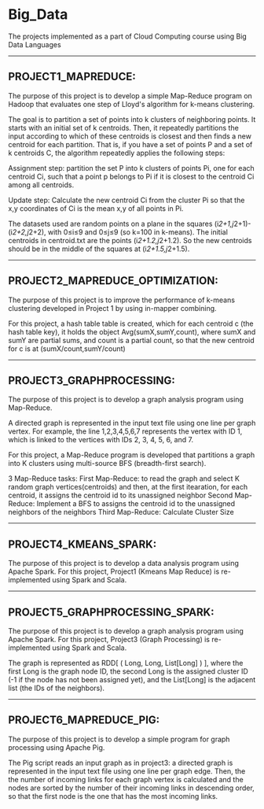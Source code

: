 # Big_Data
The projects implemented as a part of Cloud Computing course using Big Data Languages

-----------------------------------------------------------------------------
PROJECT1_MAPREDUCE:  
-----------------------------------------------------------------------------

The purpose of this project is to develop a simple Map-Reduce program on Hadoop that evaluates one step of Lloyd's algorithm for k-means clustering.

The goal is to partition a set of points into k clusters of neighboring points. It starts with an initial set of k centroids. Then, it repeatedly partitions the input according to which of these centroids is closest and then finds a new centroid for each partition. That is, if you have a set of points P and a set of k centroids C, the algorithm repeatedly applies the following steps:

Assignment step: partition the set P into k clusters of points Pi, one for each centroid Ci, such that a point p belongs to Pi if it is closest to the centroid Ci among all centroids.

Update step: Calculate the new centroid Ci from the cluster Pi so that the x,y coordinates of Ci is the mean x,y of all points in Pi.

The datasets used are random points on a plane in the squares (i*2+1,j*2+1)-(i*2+2,j*2+2), with 0≤i≤9 and 0≤j≤9 (so k=100 in k-means). The initial centroids in centroid.txt are the points (i*2+1.2,j*2+1.2). So the new centroids should be in the middle of the squares at (i*2+1.5,j*2+1.5).

-----------------------------------------------------------------------------
PROJECT2_MAPREDUCE_OPTIMIZATION:  
-----------------------------------------------------------------------------

The purpose of this project is to improve the performance of k-means clustering developed in Project 1 by using in-mapper combining.

For this project, a hash table table is created, which for each centroid c (the hash table key), it holds the object Avg(sumX,sumY,count), where sumX and sumY are partial sums, and count is a partial count, so that the new centroid for c is at (sumX/count,sumY/count)

-----------------------------------------------------------------------------
PROJECT3_GRAPHPROCESSING:  
-----------------------------------------------------------------------------

The purpose of this project is to develop a graph analysis program using Map-Reduce.

A directed graph is represented in the input text file using one line per graph vertex. 
For example, the line
1,2,3,4,5,6,7
represents the vertex with ID 1, which is linked to the vertices with IDs 2, 3, 4, 5, 6, and 7. 

For this project, a Map-Reduce program is developed that partitions a graph into K clusters using multi-source BFS (breadth-first search). 

3 Map-Reduce tasks: 
First Map-Reduce: to read the graph and select K random graph vertices(centroids) and then, at the first itearation, for each centroid, it assigns the centroid id to its unassigned neighbor
Second Map-Reduce: Implement a BFS to assigns the centroid id to the unassigned neighbors of the neighbors
Third Map-Reduce: Calculate Cluster Size 

-----------------------------------------------------------------------------
PROJECT4_KMEANS_SPARK:  
-----------------------------------------------------------------------------

The purpose of this project is to develop a data analysis program using Apache Spark.
For this project, Project1 (Kmeans Map Reduce) is re-implemented using Spark and Scala.

-----------------------------------------------------------------------------
PROJECT5_GRAPHPROCESSING_SPARK:  
-----------------------------------------------------------------------------

The purpose of this project is to develop a graph analysis program using Apache Spark.
For this project, Project3 (Graph Processing) is re-implemented using Spark and Scala.

The graph is represented as RDD[ ( Long, Long, List[Long] ) ], where the first Long is the graph node ID, the second Long is the assigned cluster ID (-1 if the node has not been assigned yet), and the List[Long] is the adjacent list (the IDs of the neighbors).

-----------------------------------------------------------------------------
PROJECT6_MAPREDUCE_PIG:  
-----------------------------------------------------------------------------

The purpose of this project is to develop a simple program for graph processing using Apache Pig.

The Pig script reads an input graph as in project3: a directed graph is represented in the input text file using one line per graph edge.
Then,  the the number of incoming links for each graph vertex is calculated and  the nodes are sorted by the number of their incoming links in descending order, so that the first node is the one that has the most incoming links.
